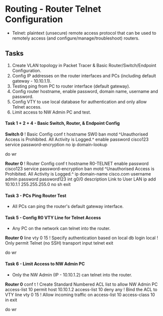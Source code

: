 # Routing - Router Telnet Configuration

+ Telnet: plaintext (unsecure) remote access protocol that can be used to remotely access (and configure/manage/troubleshoot) routers.


## Tasks
1. Create VLAN topology in Packet Tracer & Basic Router/Switch/Endpoint Configuration.
2. Config IP addresses on the router interfaces and PCs (including default gateway - 10.10.1.1).
3. Testing ping from PC to router interface (default gateway).
4. Config router hostname, enable password, domain name, username and password.
5. Config VTY to use local database for authentication and only allow Telnet access.
6. Limit access to NW Admin PC and test.



#### Task 1 + 2 + 4 - Basic Switch, Router, & Endpoint Config
**Switch 0**
! Basic Config
conf t
hostname SW0
ban motd ^Unauthorised Access is Prohibited. All Activity is Logged.^
enable password cisco123
service password-encryption
no ip domain-lookup

do wr

**Router 0**
! Router Config
conf t
hostname R0-TELNET
enable password cisco123
service password-encryption
ban motd ^Unauthorised Access is Prohibited. All Activity is Logged.^
ip domain-name cisco.com
username admin password password123
int g0/0
description Link to User LAN
ip add 10.10.1.1 255.255.255.0
no sh
exit

#### Task 3 - PCs Ping Router Test
+ All PCs can ping the router's default gateway interface.



#### Task 5 - Config R0 VTY Line for Telnet Access
+ Any PC on the network can telnet into the router.

**Router 0**
line vty 0 15
! Specify authentication based on local db
login local
! Only permit Telnet (no SSH)
transport input telnet
exit

do wr


#### Task 6 - Limit Access to NW Admin PC
+ Only the NW Admin (IP - 10.10.1.2) can telnet into the router.

**Router 0**
conf t
! Create Standard Numbered ACL list to allow NW Admin PC
access-list 10 permit host 10.10.1.2
access-list 10 deny any
! Bind the ACL to VTY 
line vty 0 15
! Allow incoming traffic on access-list 10
access-class 10 in
exit

do wr